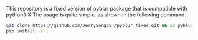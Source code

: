 This repository is a fixed version of pyblur package that is compatible with python3.X
The usage is quite simple, as shown in the following command.


```bash
git clone https://github.com/JerrySongCST/pyblur_fixed.git && cd pyblur_fixed
pip install -e .
```
